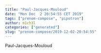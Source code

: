 ```yaml
---
title: "Paul-Jacques-Mouloud"
date: "Mon Dec  2 20:54:55 CET 2019"
tags: ["prenom-compose", "pipotron"]
author: m1ch3l
categories: ["generated"]
slug: "prenom-compose/2019-12-02-20:54:55"
---
```


Paul-Jacques-Mouloud
